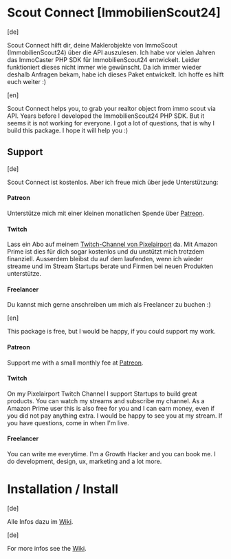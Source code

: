 # Scout Connect [ImmobilienScout24]

[de]

Scout Connect hilft dir, deine Maklerobjekte von ImmoScout (ImmobilienScout24) über die API auszulesen. Ich habe vor vielen Jahren das ImmoCaster PHP SDK
für ImmobilienScout24 entwickelt. Leider funktioniert dieses nicht immer wie gewünscht. Da ich immer wieder deshalb Anfragen bekam, habe ich dieses Paket entwickelt. Ich hoffe es hilft euch weiter :)

[en]

Scout Connect helps you, to grab your realtor object from immo scout via API. Years before I developed the ImmobilienScout24 PHP SDK. But it seems it is not working for everyone.
I got a lot of questions, that is why I build this package. I hope it will help you :)

## Support
[de]

Scout Connect ist kostenlos. Aber ich freue mich über jede Unterstützung:

#### Patreon

Unterstütze mich mit einer kleinen monatlichen Spende über <a href="https://patreon.com">Patreon</a>.

#### Twitch

Lass ein Abo auf meinem <a href="https://twitch.tv/pixelairport">Twitch-Channel von Pixelairport</a> da. Mit Amazon Prime ist dies für dich sogar kostenlos und du unstützt mich trotzdem finanziell. Ausserdem bleibst du auf dem laufenden, 
wenn ich wieder streame und im Stream Startups berate und Firmen bei neuen Produkten unterstütze. 

#### Freelancer

Du kannst mich gerne anschreiben um mich als Freelancer zu buchen :)

[en]

This package is free, but I would be happy, if you could support my work.

#### Patreon

Support me with a small monthly fee at <a href="https://patreon.com">Patreon</a>.

#### Twitch

On my Pixelairport Twitch Channel I support Startups to build great products. You can watch my streams and subscribe my channel. As a Amazon Prime user
this is also free for you and I can earn money, even if you did not pay anything extra. I would be happy to see you at my stream. If you have questions, come
in when I'm live.

#### Freelancer

You can write me everytime. I'm a Growth Hacker and you can book me. I do development, design, ux, marketing and a lot more.

# Installation / Install

[de]

Alle Infos dazu im <a href="https://github.com/Pixelairport/scout-connect/wiki">Wiki</a>.

[de]

For more infos see the <a href="https://github.com/Pixelairport/scout-connect/wiki">Wiki</a>.

